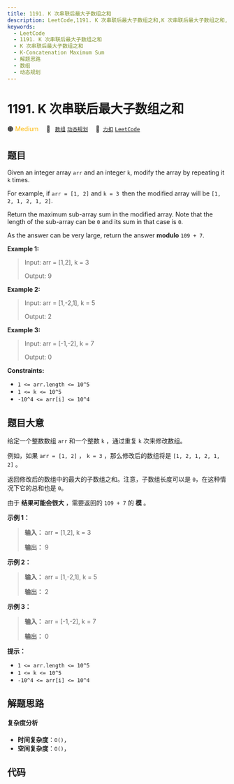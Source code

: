 ```yaml
---
title: 1191. K 次串联后最大子数组之和
description: LeetCode,1191. K 次串联后最大子数组之和,K 次串联后最大子数组之和,K-Concatenation Maximum Sum,解题思路,数组,动态规划
keywords:
  - LeetCode
  - 1191. K 次串联后最大子数组之和
  - K 次串联后最大子数组之和
  - K-Concatenation Maximum Sum
  - 解题思路
  - 数组
  - 动态规划
---
```


# 1191. K 次串联后最大子数组之和

🟠 <font color=#ffb800>Medium</font>&emsp; 🔖&ensp; [`数组`](/tag/array.md) [`动态规划`](/tag/dynamic-programming.md)&emsp; 🔗&ensp;[`力扣`](https://leetcode.cn/problems/k-concatenation-maximum-sum) [`LeetCode`](https://leetcode.com/problems/k-concatenation-maximum-sum)

## 题目

Given an integer array `arr` and an integer `k`, modify the array by repeating
it `k` times.

For example, if `arr = [1, 2]` and `k = 3 `then the modified array will be
`[1, 2, 1, 2, 1, 2]`.

Return the maximum sub-array sum in the modified array. Note that the length
of the sub-array can be `0` and its sum in that case is `0`.

As the answer can be very large, return the answer **modulo** `109 + 7`.



**Example 1:**

> Input: arr = [1,2], k = 3
> 
> Output: 9

**Example 2:**

> Input: arr = [1,-2,1], k = 5
> 
> Output: 2

**Example 3:**

> Input: arr = [-1,-2], k = 7
> 
> Output: 0

**Constraints:**

  * `1 <= arr.length <= 10^5`
  * `1 <= k <= 10^5`
  * `-10^4 <= arr[i] <= 10^4`


## 题目大意

给定一个整数数组 `arr` 和一个整数 `k` ，通过重复 `k` 次来修改数组。

例如，如果 `arr = [1, 2]` ， `k = 3` ，那么修改后的数组将是 `[1, 2, 1, 2, 1, 2]` 。

返回修改后的数组中的最大的子数组之和。注意，子数组长度可以是 `0`，在这种情况下它的总和也是 `0`。

由于 **结果可能会很大** ，需要返回的 `109 + 7` 的 **模**  。



**示例 1：**

> 
> 
> 
> 
> 
> **输入：** arr = [1,2], k = 3
> 
> **输出：** 9
> 
> 

**示例 2：**

> 
> 
> 
> 
> 
> **输入：** arr = [1,-2,1], k = 5
> 
> **输出：** 2
> 
> 

**示例 3：**

> 
> 
> 
> 
> 
> **输入：** arr = [-1,-2], k = 7
> 
> **输出：** 0
> 
> 



**提示：**

  * `1 <= arr.length <= 10^5`
  * `1 <= k <= 10^5`
  * `-10^4 <= arr[i] <= 10^4`


## 解题思路

#### 复杂度分析

- **时间复杂度**：`O()`，
- **空间复杂度**：`O()`，

## 代码

```javascript

```